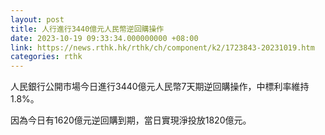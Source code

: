 ```yaml
---
layout: post
title: 人行進行3440億元人民幣逆回購操作
date: 2023-10-19 09:33:34.000000000 +08:00
link: https://news.rthk.hk/rthk/ch/component/k2/1723843-20231019.htm
categories: rthk
---
```


人民銀行公開市場今日進行3440億元人民幣7天期逆回購操作，中標利率維持1.8%。

因為今日有1620億元逆回購到期，當日實現淨投放1820億元。
